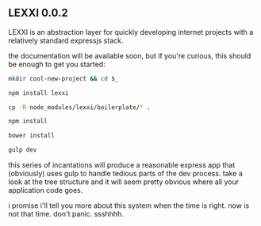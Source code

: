 ## LEXXI 0.0.2

LEXXI is an abstraction layer for quickly developing internet projects with a relatively standard expressjs stack.

the documentation will be available soon, but if you're curious, this should be enough to get you started:

```bash
mkdir cool-new-project && cd $_
```
```bash
npm install lexxi
```
```bash
cp -R node_modules/lexxi/boilerplate/* .
```
```bash
npm install
```
```bash
bower install
```
```bash
gulp dev
```



this series of incantations will produce a reasonable express app that (obviously) uses gulp to handle tedious parts of the dev process. take a look at the tree structure and it will seem pretty obvious where all your application code goes.

i promise i'll tell you more about this system when the time is right. now is not that time. don't panic. ssshhhh.
